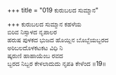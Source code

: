 +++
title = "019 ಕುರುಬಲದ ಸುಮ್ಮಾನ"

+++
ಕುರುಬಲದ ಸುಮ್ಮಾನ ಕಹಳೆಯ  
ಬಿರಿವ ನಿಸ್ಸಾಳದ ನೃಪಾಲರ  
ಹರುಷ ಪುಳಕದ ಭುಜದ ಹೊಯ್ಲಿನ ಬೊಬ್ಬೆಯಬ್ಬರದ  
ಅರಿಬಲದೊಳಕಟಕಟ ವಿಧಿ ನಿ  
ಷ್ಕರುಣಿ ಹಾಹಾಯೆಂಬ ರವದ  
ಬ್ಬರದ ನಿಬ್ಬರ ಕೇಳಲಾದುದು ನೃಪತಿ ಕೇಳೆಂದ       ॥19॥